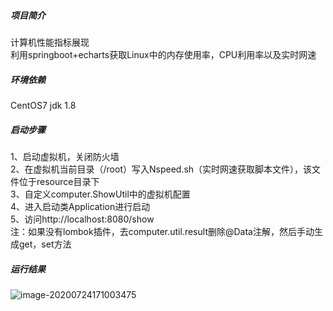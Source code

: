 ##### 项目简介

计算机性能指标展现  
利用springboot+echarts获取Linux中的内存使用率，CPU利用率以及实时网速

##### 环境依赖

CentOS7
jdk 1.8

##### 启动步骤

1、启动虚拟机，关闭防火墙  
2、在虚拟机当前目录（/root）写入Nspeed.sh（实时网速获取脚本文件），该文件位于resource目录下  
3、自定义computer.ShowUtil中的虚拟机配置  
4、进入启动类Application进行启动  
5、访问http://localhost:8080/show  
注：如果没有lombok插件，去computer.util.result删除@Data注解，然后手动生成get，set方法  

##### 运行结果  
![image-20200724171003475](C:\Users\93593\AppData\Roaming\Typora\typora-user-images\image-20200724171003475.png)
